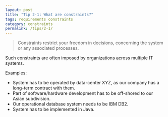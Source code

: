 ```yaml
---
layout: post
title: "Tip 2-1: What are constraints?"
tags: requirements constraints
category: constraints
permalink: /tips/2-1/
---
```


>Constraints restrict your freedom in decisions,
>concerning the system or any associated processes.

Such constraints are often imposed by organizations across multiple IT systems.

Examples:

* System has to be operated by data-center XYZ, as our company has
a long-term contract with them.
* Part of software/hardware development has to be off-shored to our Asian subdivision.
* Our operational database system needs to be IBM DB2.
* System has to be implemented in Java.
